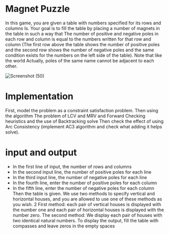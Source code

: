 # Magnet Puzzle
In this game, you are given a table with numbers specified for its rows and columns
Is. Your goal is to fill the table by placing a number of magnets in the table in such a way that
The number of positive and negative poles in each row and column is equal to the numbers written for that row and column
(The first row above the table shows the number of positive poles and the second row shows the number of negative poles
and the same condition exists for the numbers on the left side of the table). Note that like the world
Actually, poles of the same name cannot be adjacent to each other.

![Screenshot (50)](https://user-images.githubusercontent.com/45328431/232902526-1025d8d2-c498-4b6f-9382-b0419119e35a.png)
# Implementation
First, model the problem as a constraint satisfaction problem. Then using the algorithm
 The problem of LCV and MRV and Forward Checking heuristics and the use of Backtracking
solve Then check the effect of using Arc Consistency (implement AC3 algorithm
and check what adding it helps solve).

# input and output
* In the first line of input, the number of rows and columns
* In the second input line, the number of positive poles for each line
* In the third input line, the number of negative poles for each line
* In the fourth line, enter the number of positive poles for each column
* In the fifth line, enter the number of negative poles for each column
Then the table is given. We use two methods to specify vertical and horizontal houses, and you are allowed to use one of these methods as you wish.
2 First method: each pair of vertical houses is displayed with the number one and each pair of horizontal houses is displayed with the number zero.
The second method: We display each pair of houses with two identical natural numbers.
To display the output, fill the table with compasses and leave zeros in the empty spaces
